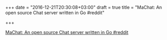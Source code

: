 +++
date = "2016-12-21T20:30:08+03:00"
draft = true
title = "MaChat: An open source Chat server written in Go  #reddit"

+++

<p><a href="https://t.co/r4tbdu8pZR">MaChat: An open source Chat server written in Go  #reddit</a></p>
